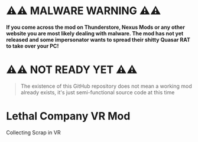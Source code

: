 # ⚠️⚠️ MALWARE WARNING ⚠️⚠️
**If you come across the mod on Thunderstore, Nexus Mods or any other website you are most likely dealing with malware. The mod has not yet released and some impersonator wants to spread their shitty Quasar RAT to take over your PC!**

# ⚠️⚠️ NOT READY YET ⚠️⚠️
> The existence of this GitHub repository does not mean a working mod already exists, it's just semi-functional source code at this time

# Lethal Company VR Mod

Collecting Scrap in VR
